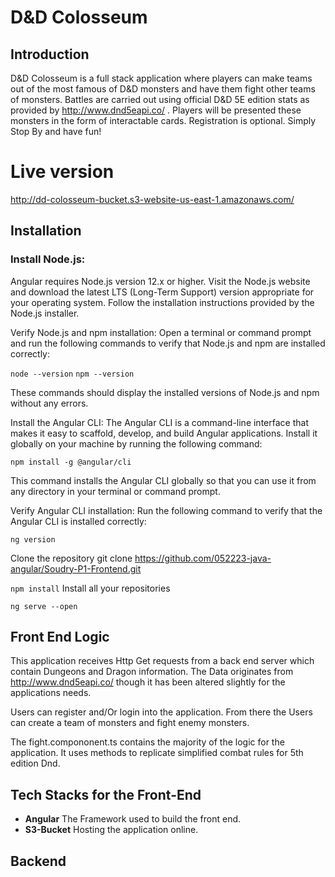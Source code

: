 # D&D Colosseum

## Introduction

D&D Colosseum is a full stack application where players can make teams out of the most famous of D&D monsters and have them fight other teams of monsters. Battles are carried out using official D&D 5E edition stats as provided by http://www.dnd5eapi.co/ . Players will be presented these monsters in the form of interactable cards. Registration is optional. Simply Stop By and have fun!

# Live version
http://dd-colosseum-bucket.s3-website-us-east-1.amazonaws.com/

## Installation

### Install Node.js: 
Angular requires Node.js version 12.x or higher. Visit the Node.js website and download the latest LTS (Long-Term Support) version appropriate for your operating system. Follow the installation instructions provided by the Node.js installer.

Verify Node.js and npm installation: Open a terminal or command prompt and run the following commands to verify that Node.js and npm are installed correctly:

`node --version`
`npm --version`

These commands should display the installed versions of Node.js and npm without any errors.

Install the Angular CLI: The Angular CLI is a command-line interface that makes it easy to scaffold, develop, and build Angular applications. Install it globally on your machine by running the following command:

`npm install -g @angular/cli`

This command installs the Angular CLI globally so that you can use it from any directory in your terminal or command prompt.

Verify Angular CLI installation: Run the following command to verify that the Angular CLI is installed correctly:

`ng version`

Clone the repository git clone 
https://github.com/052223-java-angular/Soudry-P1-Frontend.git

`npm install` 
Install all your repositories

`ng serve --open`

## Front End Logic
This application receives Http Get requests from a back end server which contain Dungeons and Dragon information. The Data originates from   http://www.dnd5eapi.co/ though it has been altered slightly for the applications needs.

Users can register and/Or login into the application. From there the Users can create a team of monsters and fight enemy monsters.

The fight.compononent.ts contains the majority of the logic for the application. It uses methods to replicate simplified combat rules for 5th edition Dnd.


## Tech Stacks for the Front-End
- **Angular** The Framework used to build the front end.
- **S3-Bucket** Hosting the application online.

## Backend

